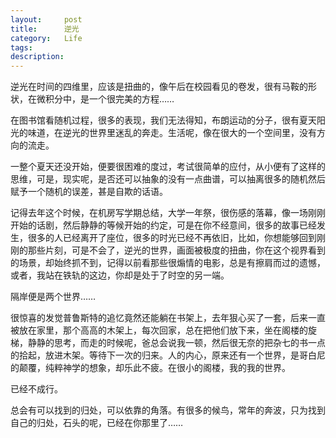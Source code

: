 ```yaml
---
layout:     post
title:      逆光
category:   Life
tags: 
description: 
--- 
```


逆光在时间的四维里，应该是扭曲的，像午后在校园看见的卷发，很有马鞍的形状，在微积分中，是一个很完美的方程…… 

<!-- more -->

在图书馆看随机过程，很多的表现，我们无法得知，布朗运动的分子，很有夏天阳光的味道，在逆光的世界里迷乱的奔走。生活呢，像在很大的一个空间里，没有方向的流走。 

一整个夏天还没开始，便要很困难的度过，考试很简单的应付，从小便有了这样的思维，可是，现实呢，是否还可以抽象的没有一点曲谱，可以抽离很多的随机然后赋予一个随机的误差，甚是自欺的话语。 

记得去年这个时候，在机房写学期总结，大学一年祭，很伤感的落幕，像一场刚刚开始的话剧，然后静静的等候开始的约定，可是在你不经意间，很多的故事已经发生，很多的人已经离开了座位，很多的时光已经不再依旧，比如，你想能够回到刚刚的那些片刻，可是不会了，逆光的世界，画面被极度的扭曲，你在这个视界看到的场景，却始终抓不到，记得以前看那些很煽情的电影，总是有擦肩而过的遗憾，或者，我站在铁轨的这边，你却是处于了时空的另一端。 

隔岸便是两个世界…… 

很惊喜的发觉普鲁斯特的追忆竟然还能躺在书架上，去年狠心买了一套，后来一直被放在家里，那个高高的木架上，每次回家，总在把他们放下来，坐在阁楼的旋梯，静静的思考，而走的时候呢，爸总会说我一顿，然后很无奈的把杂七的书一点的拾起，放进木架。等待下一次的归来。人的内心，原来还有一个世界，是哥白尼的颠覆，纯粹神学的想象，却乐此不疲。在很小的阁楼，我的我的世界。 

已经不成行。 

总会有可以找到的归处，可以依靠的角落。有很多的候鸟，常年的奔波，只为找到自己的归处，石头的呢，已经在你那里了……